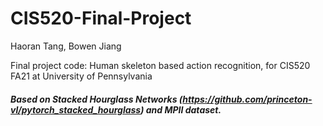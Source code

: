 # CIS520-Final-Project

Haoran Tang, Bowen Jiang

Final project code: Human skeleton based action recognition, for CIS520 FA21 at University of Pennsylvania

##### Based on Stacked Hourglass Networks (https://github.com/princeton-vl/pytorch_stacked_hourglass) and MPII dataset.
